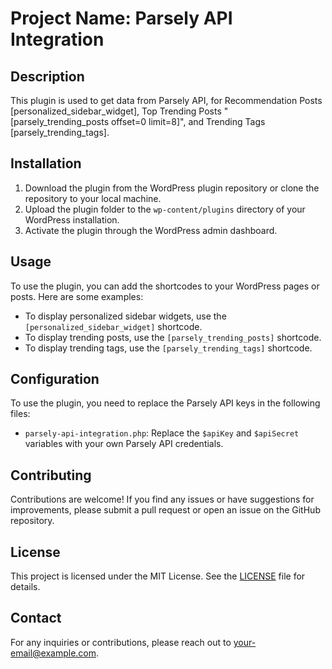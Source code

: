 # Project Name: Parsely API Integration

## Description

This plugin is used to get data from Parsely API, for Recommendation Posts [personalized_sidebar_widget], Top Trending Posts "[parsely_trending_posts offset=0 limit=8]", and Trending Tags [parsely_trending_tags].

## Installation

1. Download the plugin from the WordPress plugin repository or clone the repository to your local machine.
2. Upload the plugin folder to the `wp-content/plugins` directory of your WordPress installation.
3. Activate the plugin through the WordPress admin dashboard.

## Usage

To use the plugin, you can add the shortcodes to your WordPress pages or posts. Here are some examples:

- To display personalized sidebar widgets, use the `[personalized_sidebar_widget]` shortcode.
- To display trending posts, use the `[parsely_trending_posts]` shortcode.
- To display trending tags, use the `[parsely_trending_tags]` shortcode.

## Configuration

To use the plugin, you need to replace the Parsely API keys in the following files:

- `parsely-api-integration.php`: Replace the `$apiKey` and `$apiSecret` variables with your own Parsely API credentials.

## Contributing

Contributions are welcome! If you find any issues or have suggestions for improvements, please submit a pull request or open an issue on the GitHub repository.

## License

This project is licensed under the MIT License. See the [LICENSE](LICENSE) file for details.

## Contact

For any inquiries or contributions, please reach out to [your-email@example.com](mailto:your-email@example.com).
